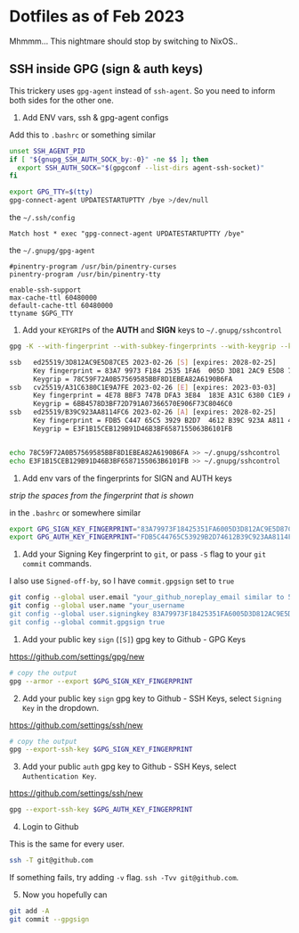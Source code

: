 # Dotfiles as of Feb 2023

Mhmmm... This nightmare should stop by switching to NixOS..


## SSH inside GPG (sign & auth keys)

This trickery uses `gpg-agent` instead of `ssh-agent`. So you need to inform both sides for the other one.

1. Add ENV vars, ssh & gpg-agent configs

Add this to `.bashrc` or something similar

```bash
unset SSH_AGENT_PID
if [ "${gnupg_SSH_AUTH_SOCK_by:-0}" -ne $$ ]; then
  export SSH_AUTH_SOCK="$(gpgconf --list-dirs agent-ssh-socket)"
fi

export GPG_TTY=$(tty)
gpg-connect-agent UPDATESTARTUPTTY /bye >/dev/null
```

the `~/.ssh/config`

```
Match host * exec "gpg-connect-agent UPDATESTARTUPTTY /bye"
```

the `~/.gnupg/gpg-agent`

```
#pinentry-program /usr/bin/pinentry-curses
pinentry-program /usr/bin/pinentry-tty

enable-ssh-support
max-cache-ttl 60480000
default-cache-ttl 60480000
ttyname $GPG_TTY
```

1. Add your `KEYGRIP`s of the **AUTH** and **SIGN** keys to `~/.gnupg/sshcontrol`

```bash
gpg -K --with-fingerprint --with-subkey-fingerprints --with-keygrip --keyid-format long

ssb   ed25519/3D812AC9E5D87CE5 2023-02-26 [S] [expires: 2028-02-25]
      Key fingerprint = 83A7 9973 F184 2535 1FA6  005D 3D81 2AC9 E5D8 7CE5
      Keygrip = 78C59F72A0B57569585BBF8D1EBEA82A6190B6FA
ssb   cv25519/A31C6380C1E9A7FE 2023-02-26 [E] [expires: 2023-03-03]
      Key fingerprint = 4E78 BBF3 747B DFA3 3E84  183E A31C 6380 C1E9 A7FE
      Keygrip = 6BB4578D3BF72D791A07366570E906F73C8046C0
ssb   ed25519/B39C923AA8114FC6 2023-02-26 [A] [expires: 2028-02-25]
      Key fingerprint = FDB5 C447 65C5 3929 B2D7  4612 B39C 923A A811 4FC6
      Keygrip = E3F1B15CEB129B91D46B3BF6587155063B6101FB


echo 78C59F72A0B57569585BBF8D1EBEA82A6190B6FA >> ~/.gnupg/sshcontrol
echo E3F1B15CEB129B91D46B3BF6587155063B6101FB >> ~/.gnupg/sshcontrol
```

1. Add env vars of the fingerprints for SIGN and AUTH keys

_strip the spaces from the fingerprint that is shown_

in the `.bashrc` or somewhere similar

```bash
export GPG_SIGN_KEY_FINGERPRINT="83A79973F18425351FA6005D3D812AC9E5D87CE5"
export GPG_AUTH_KEY_FINGERPRINT="FDB5C44765C53929B2D74612B39C923AA8114FC6"
```

1. Add your Signing Key fingerprint to `git`, or pass `-S` flag to your `git commit` commands.

I also use `Signed-off-by`, so I have `commit.gpgsign` set to `true`

```bash
git config --global user.email "your_github_noreplay_email similar to 5038030+tunnckoCore@users.noreply.github.com"
git config --global user.name "your_username
git config --global user.signingkey 83A79973F18425351FA6005D3D812AC9E5D87CE5
git config --global commit.gpgsign true
```

1. Add your public key `sign` (`[S]`) gpg key to Github - GPG Keys

https://github.com/settings/gpg/new

```bash
# copy the output
gpg --armor --export $GPG_SIGN_KEY_FINGERPRINT
```

2. Add your public key `sign` gpg key to Github - SSH Keys, select `Signing Key` in the dropdown.

https://github.com/settings/ssh/new

```bash
# copy the output
gpg --export-ssh-key $GPG_SIGN_KEY_FINGERPRINT
```

3. Add your public `auth` gpg key to Github - SSH Keys, select `Authentication Key`.

https://github.com/settings/ssh/new

```bash
gpg --export-ssh-key $GPG_AUTH_KEY_FINGERPRINT
```

4. Login to Github

This is the same for every user.

```bash
ssh -T git@github.com
```

If something fails, try adding `-v` flag. `ssh -Tvv git@github.com`.


5. Now you hopefully can

```bash
git add -A
git commit --gpgsign
```
